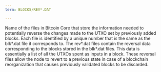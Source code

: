 ```yaml
---
term: BLOCKS/REV*.DAT

---
```

Name of the files in Bitcoin Core that store the information needed to potentially reverse the changes made to the UTXO set by previously added blocks. Each file is identified by a unique number that is the same as the blk*.dat file it corresponds to. The rev*.dat files contain the reversal data corresponding to the blocks stored in the blk*.dat files. This data is essentially a list of all the UTXOs spent as inputs in a block. These reversal files allow the node to revert to a previous state in case of a blockchain reorganization that causes previously validated blocks to be discarded.